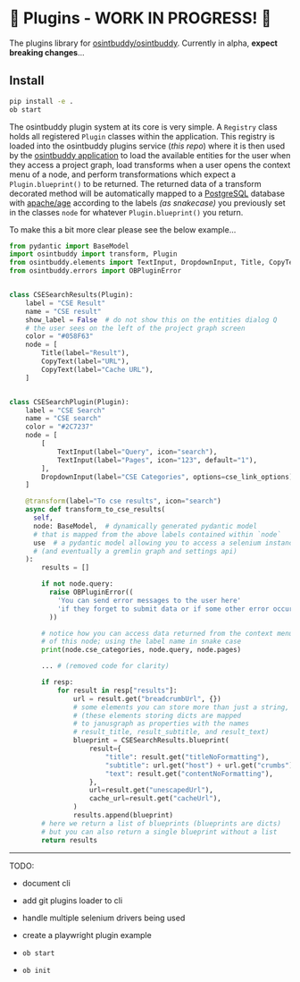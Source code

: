 # 🚧 Plugins - WORK IN PROGRESS! 🚧 


The plugins library for [osintbuddy/osintbuddy](https://github.com/osintbuddy/osintbuddy). Currently in alpha, **expect breaking changes**...

## Install

```bash
pip install -e .
ob start
```

The osintbuddy plugin system at its core is very simple. A `Registry` class holds all registered `Plugin` classes within the application. This registry is loaded into the osintbuddy plugins service (*this repo*) where it is then used by the [osintbuddy application](https://github.com/osintbuddy/osintbuddy/) to load the available entities for the user when they access a project graph, load transforms when a user opens the context menu of a node, and perform transformations which expect a `Plugin.blueprint()` to be returned. The returned data of a transform decorated method will be automatically mapped to a [PostgreSQL](https://www.postgresql.org) database with [apache/age](https://age.apache.org/) according to the labels *(as snakecase)* you previously set in the classes `node` for whatever `Plugin.blueprint()`
you return.


To make this a bit more clear please see the below example...


```py
from pydantic import BaseModel
import osintbuddy import transform, Plugin
from osintbuddy.elements import TextInput, DropdownInput, Title, CopyText
from osintbuddy.errors import OBPluginError


class CSESearchResults(Plugin):
    label = "CSE Result"
    name = "CSE result"
    show_label = False  # do not show this on the entities dialog Q
    # the user sees on the left of the project graph screen
    color = "#058F63"
    node = [
        Title(label="Result"),
        CopyText(label="URL"),
        CopyText(label="Cache URL"),
    ]


class CSESearchPlugin(Plugin):
    label = "CSE Search"
    name = "CSE search"
    color = "#2C7237"
    node = [
        [
            TextInput(label="Query", icon="search"),
            TextInput(label="Pages", icon="123", default="1"),
        ],
        DropdownInput(label="CSE Categories", options=cse_link_options)
    ]

    @transform(label="To cse results", icon="search")
    async def transform_to_cse_results(
      self,
      node: BaseModel,  # dynamically generated pydantic model 
      # that is mapped from the above labels contained within `node`
      use  # a pydantic model allowing you to access a selenium instance
      # (and eventually a gremlin graph and settings api) 
    ):
        results = []

        if not node.query:
          raise OBPluginError((
            'You can send error messages to the user here'
            'if they forget to submit data or if some other error occurs'
          ))

        # notice how you can access data returned from the context menu
        # of this node; using the label name in snake case
        print(node.cse_categories, node.query, node.pages) 

        ... # (removed code for clarity)

        if resp:
            for result in resp["results"]:
                url = result.get("breadcrumbUrl", {})
                # some elements you can store more than just a string,
                # (these elements storing dicts are mapped 
                # to janusgraph as properties with the names
                # result_title, result_subtitle, and result_text)
                blueprint = CSESearchResults.blueprint(
                    result={
                        "title": result.get("titleNoFormatting"),
                        "subtitle": url.get("host") + url.get("crumbs"),
                        "text": result.get("contentNoFormatting"),
                    },
                    url=result.get("unescapedUrl"),
                    cache_url=result.get("cacheUrl"),
                )
                results.append(blueprint)
        # here we return a list of blueprints (blueprints are dicts)
        # but you can also return a single blueprint without a list
        return results

```

---

TODO: 

- document cli
- add git plugins loader to cli
- handle multiple selenium drivers being used 
- create a playwright plugin example

- `ob start`
- `ob init`
